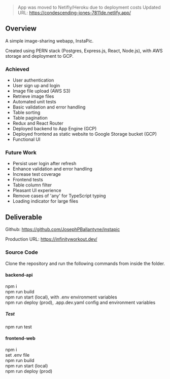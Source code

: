 > App was moved to Netifly/Heroku due to deployment costs
> Updated URL: https://condescending-jones-7811de.netlify.app/

## Overview

A simple image-sharing webapp, InstaPic.

Created using PERN stack (Postgres, Express.js, React, Node.js), with AWS storage and deployment to GCP.

### Achieved

- User authentication
- User sign up and login
- Image file upload (AWS S3)
- Retrieve image files
- Automated unit tests
- Basic validation and error handling
- Table sorting
- Table pagination
- Redux and React Router
- Deployed backend to App Engine (GCP)
- Deployed frontend as static website to Google Storage bucket (GCP)
- Functional UI

### Future Work

- Persist user login after refresh
- Enhance validation and error handling
- Increase test coverage
- Frontend tests
- Table column filter
- Pleasant UI experience
- Remove cases of 'any' for TypeScript typing
- Loading indicator for large files

## Deliverable

Github: https://github.com/JosephPBallantyne/instapic

Production URL: https://infinityworkout.dev/

### Source Code

Clone the repository and run the following commands from inside the folder.

#### backend-api

npm i  
npm run build  
npm run start (local), with .env environment variables  
npm run deploy (prod), .app.dev.yaml config and environment variables

##### Test

npm run test

#### frontend-web

npm i  
set .env file  
npm run build  
npm run start (local)  
npm run deploy (prod)
